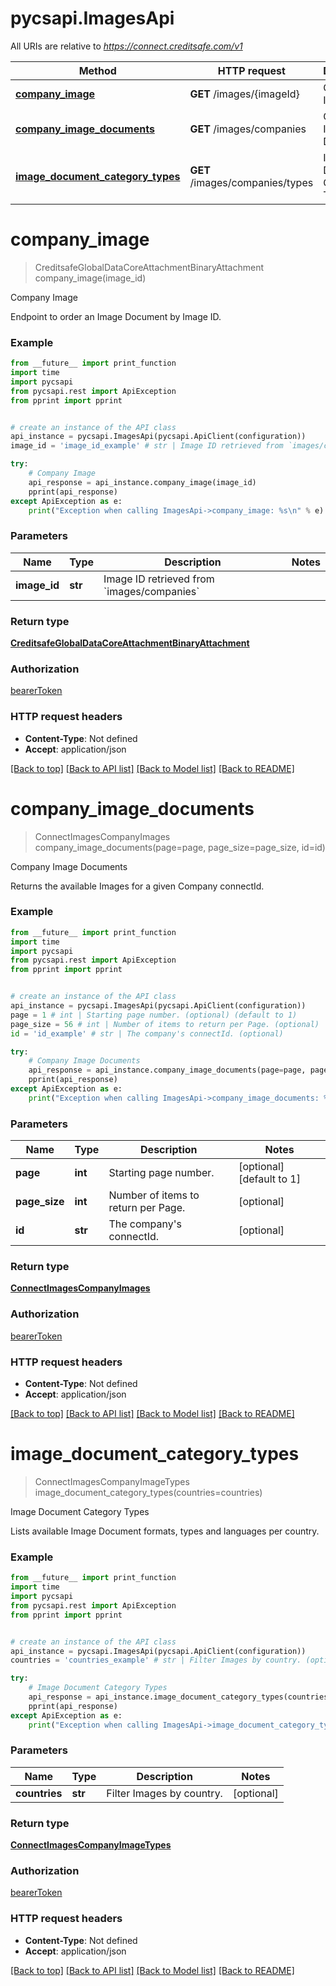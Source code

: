 # pycsapi.ImagesApi

All URIs are relative to *https://connect.creditsafe.com/v1*

Method | HTTP request | Description
------------- | ------------- | -------------
[**company_image**](ImagesApi.md#company_image) | **GET** /images/{imageId} | Company Image
[**company_image_documents**](ImagesApi.md#company_image_documents) | **GET** /images/companies | Company Image Documents
[**image_document_category_types**](ImagesApi.md#image_document_category_types) | **GET** /images/companies/types | Image Document Category Types

# **company_image**
> CreditsafeGlobalDataCoreAttachmentBinaryAttachment company_image(image_id)

Company Image

Endpoint to order an Image Document by Image ID.

### Example
```python
from __future__ import print_function
import time
import pycsapi
from pycsapi.rest import ApiException
from pprint import pprint


# create an instance of the API class
api_instance = pycsapi.ImagesApi(pycsapi.ApiClient(configuration))
image_id = 'image_id_example' # str | Image ID retrieved from `images/companies`

try:
    # Company Image
    api_response = api_instance.company_image(image_id)
    pprint(api_response)
except ApiException as e:
    print("Exception when calling ImagesApi->company_image: %s\n" % e)
```

### Parameters

Name | Type | Description  | Notes
------------- | ------------- | ------------- | -------------
 **image_id** | **str**| Image ID retrieved from &#x60;images/companies&#x60; | 

### Return type

[**CreditsafeGlobalDataCoreAttachmentBinaryAttachment**](CreditsafeGlobalDataCoreAttachmentBinaryAttachment.md)

### Authorization

[bearerToken](../README.md#bearerToken)

### HTTP request headers

 - **Content-Type**: Not defined
 - **Accept**: application/json

[[Back to top]](#) [[Back to API list]](../README.md#documentation-for-api-endpoints) [[Back to Model list]](../README.md#documentation-for-models) [[Back to README]](../README.md)

# **company_image_documents**
> ConnectImagesCompanyImages company_image_documents(page=page, page_size=page_size, id=id)

Company Image Documents

Returns the available Images for a given Company connectId.

### Example
```python
from __future__ import print_function
import time
import pycsapi
from pycsapi.rest import ApiException
from pprint import pprint


# create an instance of the API class
api_instance = pycsapi.ImagesApi(pycsapi.ApiClient(configuration))
page = 1 # int | Starting page number. (optional) (default to 1)
page_size = 56 # int | Number of items to return per Page. (optional)
id = 'id_example' # str | The company's connectId. (optional)

try:
    # Company Image Documents
    api_response = api_instance.company_image_documents(page=page, page_size=page_size, id=id)
    pprint(api_response)
except ApiException as e:
    print("Exception when calling ImagesApi->company_image_documents: %s\n" % e)
```

### Parameters

Name | Type | Description  | Notes
------------- | ------------- | ------------- | -------------
 **page** | **int**| Starting page number. | [optional] [default to 1]
 **page_size** | **int**| Number of items to return per Page. | [optional] 
 **id** | **str**| The company&#x27;s connectId. | [optional] 

### Return type

[**ConnectImagesCompanyImages**](ConnectImagesCompanyImages.md)

### Authorization

[bearerToken](../README.md#bearerToken)

### HTTP request headers

 - **Content-Type**: Not defined
 - **Accept**: application/json

[[Back to top]](#) [[Back to API list]](../README.md#documentation-for-api-endpoints) [[Back to Model list]](../README.md#documentation-for-models) [[Back to README]](../README.md)

# **image_document_category_types**
> ConnectImagesCompanyImageTypes image_document_category_types(countries=countries)

Image Document Category Types

Lists available Image Document formats, types and languages per country.

### Example
```python
from __future__ import print_function
import time
import pycsapi
from pycsapi.rest import ApiException
from pprint import pprint


# create an instance of the API class
api_instance = pycsapi.ImagesApi(pycsapi.ApiClient(configuration))
countries = 'countries_example' # str | Filter Images by country. (optional)

try:
    # Image Document Category Types
    api_response = api_instance.image_document_category_types(countries=countries)
    pprint(api_response)
except ApiException as e:
    print("Exception when calling ImagesApi->image_document_category_types: %s\n" % e)
```

### Parameters

Name | Type | Description  | Notes
------------- | ------------- | ------------- | -------------
 **countries** | **str**| Filter Images by country. | [optional] 

### Return type

[**ConnectImagesCompanyImageTypes**](ConnectImagesCompanyImageTypes.md)

### Authorization

[bearerToken](../README.md#bearerToken)

### HTTP request headers

 - **Content-Type**: Not defined
 - **Accept**: application/json

[[Back to top]](#) [[Back to API list]](../README.md#documentation-for-api-endpoints) [[Back to Model list]](../README.md#documentation-for-models) [[Back to README]](../README.md)


